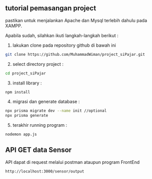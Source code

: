 ## tutorial pemasangan project

pastikan untuk menjalankan Apache dan Mysql terlebih dahulu pada XAMPP.

Apabila sudah, silahkan ikuti langkah-langkah berikut :

1. lakukan clone pada repository github di bawah ini

```sh
git clone https://github.com/MuhammadWiman/project_siPajar.git
```

2. select directory project :

```sh
cd project_siPajar
```

3. install library :

```sh
npm install
```

4. migrasi dan generate database :

```sh
npx prisma migrate dev --name init //optional
npx prisma generate
```

5. terakhir running program :

```sh
nodemon app.js
```

## API GET data Sensor

API dapat di request melalui postman ataupun program FrontEnd

```sh
http://localhost:3000/sensor/output
```
